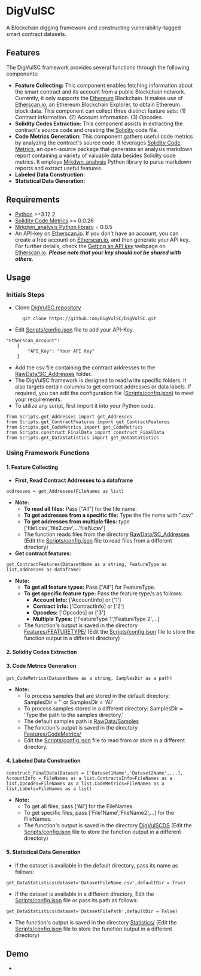 # DigVulSC
A Blockchain digging framework and constructing vulnerability-tagged smart contract datasets.
## Features
The DigVulSC framework provides several functions through the following components:
* **Feature Collecting:** This component enables fetching information about the smart contract and its account from a public Blockchain network. Currently, it only supports the <A Href="https://ethereum.org/en/">Ethereum</A> Blockchain. It makes use of <A Href="https://etherscan.io/">Etherscan.io</A>, an Ethereum Blockchain Explorer, to obtain Ethereum block data. This component can collect three distinct feature sets: (1) Contract information. (2) Account information. (3) Opcodes.
* **Solidity Codes Extraction:** This component assists in extracting the contract's source code and creating the <A Href="https://soliditylang.org/">Solidity</A> code file.
* **Code Metrics Generation:** This component gathers useful code metrics by analyzing the contract's source code. It leverages <A Href="https://classic.yarnpkg.com/en/package/solidity-code-metrics">Solidity Code Metrics</A>, an open-source package that generates an analysis markdown report containing a variety of valuable data besides Solidity code metrics. It employs <A Href="https://pypi.org/project/markdown-analysis/"> Mrkdwn_analysis</A> Python library to parse markdown reports and extract useful features. 
* **Labeled Data Construction:** 
* **Statistical Data Generation:**
## Requirements
*  <A Href="https://www.python.org/">Python</A> >=3.12.2
*  <A Href="https://classic.yarnpkg.com/en/package/solidity-code-metrics">Solidity Code Metrics</A> >= 0.0.26
*  <A Href="https://pypi.org/project/markdown-analysis/"> Mrkdwn_analysis Python library</A> = 0.0.5
*  An API-key on <A Href="https://etherscan.io/">Etherscan.io</A>. If you don't have an account, you can create a free account on <A Href="https://etherscan.io/">Etherscan.io</A>, and then generate your API key. For further details, check the <A Href="https://docs.etherscan.io/getting-started/viewing-api-usage-statistics">Getting an API key</A> webpage on <A Href="https://etherscan.io/">Etherscan.io</A>. ***Please note that your key should not be shared with others***.
## Usage
### Initials Steps
* Clone <A Href="https://github.com/DigVulSC/DigVulSC"> DigVulSC repository </A>
```
      git clone https://github.com/DigVulSC/DigVulSC.git
```
* Edit <A Href="https://github.com/DigVulSC/DigVulSC/blob/main/Scripts/config.json">Scripts/config.json</A> file to add your API-Key.
```
"Etherscan_Account": 
    {
        "API_Key": "Your API Key"
    }
```
* Add the csv file containing the contract addresses to the <A Href="https://github.com/DigVulSC/DigVulSC/tree/main/RawData/SC_Addresses">RawData/SC_Addresses</A> folder.
* The DigVulSC framework is designed to read/write specific folders. It also targets certain columns to get contract addresses or data labels. If required, you can edit the configuration file (<A Href="https://github.com/DigVulSC/DigVulSC/blob/main/Scripts/config.json">Scripts/config.json</A>) to meet your requirements.
* To utilize any script, first import it into your Python code.
```
from Scripts.get_Addresses import get_Addresses
from Scripts.get_ContractFeatures import get_ContractFeatures
from Scripts.get_CodeMetrics import get_CodeMetrics
from Scripts.construct_FinalData import construct_FinalData
from Scripts.get_DataStatistics import get_DataStatistics
```
### Using Framework Functions
#### **1. Feature Collecting**
* **First, Read Contract Addresses to a dataframe**
```
addresses = get_Addresses(FileNames as list)
```
* **Note:**
    * **To read all files:** Pass ["All"] for the file name. 
    * **To get addresses from a specific file:** Type the file name with ".csv"
    * **To get addresses from multiple files:** type ['file1.csv','file2.csv',...'fileN.csv']
    *  The function reads files from the directory <A Href="https://github.com/DigVulSC/DigVulSC/tree/main/RawData/SC_Addresses">RawData/SC_Addresses</A> (Edit the <A Href="https://github.com/DigVulSC/DigVulSC/blob/main/Scripts/config.json">Scripts/config.json</A> file to read files from a different directory)
* **Get contract features:**
```
get_ContractFeatures(DatasetName as a string, FeatureType as list,addresses as dataframe)
```
* **Note:**
   * **To get all feature types:** Pass ["All"] for FeatureType. 
   * **To get specific feature type:** Pass the feature type/s as follows:
      *   **Account Info:** ['AccountInfo] or ['1']
      *   **Contract Info:** ['ContractInfo] or ['2']
      *   **Opcodes:** ['Opcodes] or ['3']
      *   **Multiple Types:** ['FeatureType 1','FeatureType 2',...]
  * The function's output is saved in the directory <A Href= "https://github.com/DigVulSC/DigVulSC/tree/main/Features">Features/FEATURETYPE/</A> (Edit the <A Href="https://github.com/DigVulSC/DigVulSC/blob/main/Scripts/config.json">Scripts/config.json</A> file to store the function output in a different directory)
#### **2. Solidity Codes Extraction**

#### **3. Code Metrics Generation**
```
get_CodeMetrics(DatasetName as a string, SamplesDir as a path)
```
* **Note:** 
  * To process samples that are stored in the default directory: SamplesDir = '' or SamplesDir = 'All'
  * To process samples stored in a different directory: SamplesDir = 'Type the path to the samples directory.'
  * The default samples path is <A Href="https://github.com/DigVulSC/DigVulSC/tree/main/RawData/Samples">RawData/Samples</A>
  * The function's output is saved in the directory <A Href="https://github.com/DigVulSC/DigVulSC/tree/main/Features/CodeMetrics">Features/CodeMetrics/</A> 
  * Edit the <A Href="https://github.com/DigVulSC/DigVulSC/blob/main/Scripts/config.json">Scripts/config.json</A> file to read from or store in a different directory.
#### **4. Labeled Data Construction**
```
construct_FinalData(Dataset = ['Dataset1Name','Dataset2Name',...], AccountInfo = FileNames as a list,ContractsInfo=FileNames as a list,Opcodes=FileNames as a list,CodeMetrics=FileNames as a list,Labels=FileNames as a list)
```
* **Note:**
   * To get all files, pass ['All'] for the FileNames.
   * To get specific files, pass ['File1Name','FileName2',...] for the FileNames.
   * The function's output is saved in the directory <A Href="https://github.com/DigVulSC/DigVulSC/tree/main/DigVulSCDS">DigVulSCDS</A> (Edit the <A Href="https://github.com/DigVulSC/DigVulSC/blob/main/Scripts/config.json">Scripts/config.json</A> file to store the function output in a different directory)
#### **5. Statistical Data Generation**
* If the dataset is available in the default directory, pass its name as follows:
```
get_DataStatistics(dataset='DatasetFileName.csv',defaultDir = True)
```
* If the dataset is available in a different directory, Edit the <A Href="https://github.com/DigVulSC/DigVulSC/blob/main/Scripts/config.json">Scripts/config.json</A> file or pass its path as follows:
```
get_DataStatistics(dataset='DatasetFilePath',defaultDir = False)
```
* The function's output is saved in the directory <A Href= "https://github.com/DigVulSC/DigVulSC/tree/main/Statistics">Statistics/</A> (Edit the <A Href="https://github.com/DigVulSC/DigVulSC/blob/main/Scripts/config.json">Scripts/config.json</A> file to store the function output in a different directory)
## Demo
* 
